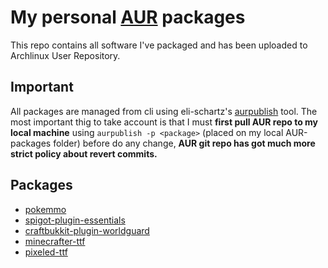 # My personal [AUR](https://aur.archlinux.org/) packages

This repo contains all software I've packaged and has been uploaded to Archlinux User Repository.

## Important

All packages are managed from cli using eli-schartz's [aurpublish](https://github.com/eli-schwartz/aurpublish) tool. The most important thig to take account is that I must **first pull AUR repo to my local machine** using `aurpublish -p <package>` (placed on my local AUR-packages folder) before do any change, **AUR git repo has got much more strict policy about revert commits.** 

## Packages

- [pokemmo](https://aur.archlinux.org/packages/pokemmo/)
- [spigot-plugin-essentials](https://aur.archlinux.org/packages/spigot-plugin-essentials/)
- [craftbukkit-plugin-worldguard](https://aur.archlinux.org/packages/craftbukkit-plugin-worldguard/)
- [minecrafter-ttf](https://aur.archlinux.org/packages/minecrafter-ttf/)
- [pixeled-ttf](https://aur.archlinux.org/packages/pixeled-ttf/)
